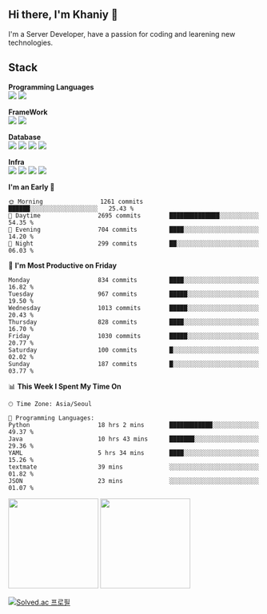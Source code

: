 ## Hi there, I'm Khaniy 👋
I'm a Server Developer, have a passion for coding and learening new technologies.
<!-- <br> 📫 Email : kangh1596@gmail.com 
<br> 📝 Blog  : khan03.tistory.com/
<br> <img src="https://img.shields.io/badge/Email-222222?style=for-the-badge&logo=Gmail&logoColor=white">
<br> <img src="https://img.shields.io/badge/Blog -222222?style=for-the-badge&logo=Tistory&logoColor=white">
[hank0302's Blog](https://khan03.tistory.com/)
-->
## Stack 

**Programming Languages** <br>
 <img src="https://img.shields.io/badge/JAVA-E6522C?style=flat&logo=Java&logoColor=white">
 <img src="https://img.shields.io/badge/Python-3776AB?style=flat&logo=python&logoColor=white">

**FrameWork** <br>
<img src="https://img.shields.io/badge/SpringBoot-6DB33F?style=flat&logo=SpringBoot&logoColor=white">
<img src="https://img.shields.io/badge/FastAPI-009688?style=flat&logo=FastAPI&logoColor=white">

**Database** <br>
<img src="https://img.shields.io/badge/MariaDB-003545?style=flat&logo=MariaDB&logoColor=white">
<img src="https://img.shields.io/badge/MongoDB-47A248?style=flat&logo=MongoDB&logoColor=white">
<img src="https://img.shields.io/badge/Redis-DC382D?style=flat&logo=Redis&logoColor=white">
<img src="https://img.shields.io/badge/PostgreSQL-4169E1?flat=for-the-badge&logo=PostgreSQL&logoColor=white">

**Infra** <br>
<img src="https://img.shields.io/badge/Kubernetes-326CE5?style=flat&logo=Kubernetes&logoColor=white">
<img src="https://img.shields.io/badge/Argo-E6522C?style=flat&logo=Argo&logoColor=white">
<img src="https://img.shields.io/badge/Prometheus-E6522C?style=flat&logo=prometheus&logoColor=white">
<img src="https://img.shields.io/badge/Grafana-F46800?style=flat&logo=grafana&logoColor=white">

<!--START_SECTION:waka-->
**I'm an Early 🐤** 

```text
🌞 Morning                1261 commits        ██████░░░░░░░░░░░░░░░░░░░   25.43 % 
🌆 Daytime                2695 commits        ██████████████░░░░░░░░░░░   54.35 % 
🌃 Evening                704 commits         ████░░░░░░░░░░░░░░░░░░░░░   14.20 % 
🌙 Night                  299 commits         ██░░░░░░░░░░░░░░░░░░░░░░░   06.03 % 
```
📅 **I'm Most Productive on Friday** 

```text
Monday                   834 commits         ████░░░░░░░░░░░░░░░░░░░░░   16.82 % 
Tuesday                  967 commits         █████░░░░░░░░░░░░░░░░░░░░   19.50 % 
Wednesday                1013 commits        █████░░░░░░░░░░░░░░░░░░░░   20.43 % 
Thursday                 828 commits         ████░░░░░░░░░░░░░░░░░░░░░   16.70 % 
Friday                   1030 commits        █████░░░░░░░░░░░░░░░░░░░░   20.77 % 
Saturday                 100 commits         █░░░░░░░░░░░░░░░░░░░░░░░░   02.02 % 
Sunday                   187 commits         █░░░░░░░░░░░░░░░░░░░░░░░░   03.77 % 
```


📊 **This Week I Spent My Time On** 

```text
🕑︎ Time Zone: Asia/Seoul

💬 Programming Languages: 
Python                   18 hrs 2 mins       ████████████░░░░░░░░░░░░░   49.37 % 
Java                     10 hrs 43 mins      ███████░░░░░░░░░░░░░░░░░░   29.36 % 
YAML                     5 hrs 34 mins       ████░░░░░░░░░░░░░░░░░░░░░   15.26 % 
textmate                 39 mins             ░░░░░░░░░░░░░░░░░░░░░░░░░   01.82 % 
JSON                     23 mins             ░░░░░░░░░░░░░░░░░░░░░░░░░   01.07 % 
```


<!--END_SECTION:waka-->
<p>
  <img height="180em" src="https://github-readme-stats-khaniys-projects.vercel.app/api?username=khaniy&show_icons=true&include_all_commits=true">
  <img height="180em" src="https://github-readme-stats-khaniys-projects.vercel.app/api/top-langs?username=khaniy&layout=compact">
</p>

[![Solved.ac 프로필](http://mazassumnida.wtf/api/v2/generate_badge?boj=kanghan0302)](https://solved.ac/kanghan0302)
